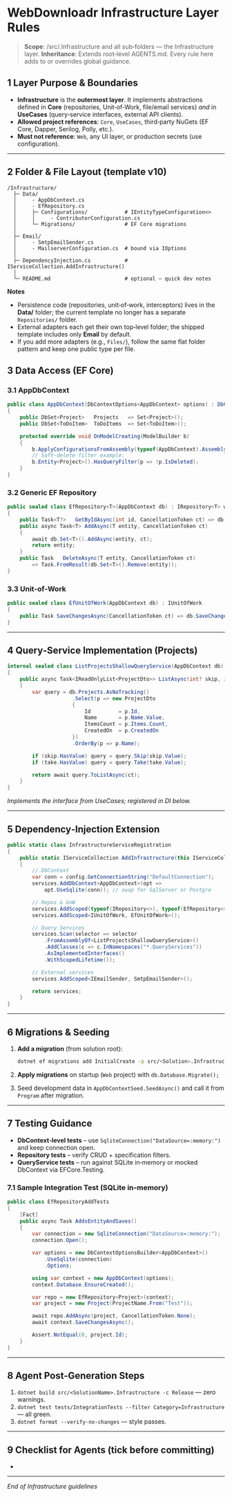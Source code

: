 # WebDownloadr Infrastructure Layer Rules

> **Scope**: /src/<SolutionName>.Infrastructure and all sub‑folders — the Infrastructure layer.
> **Inheritance**: Extends root‑level AGENTS.md. Every rule here adds to or overrides global guidance.

## 1  Layer Purpose & Boundaries

- **Infrastructure** is the **outermost layer**. It implements abstractions defined in **Core** (repositories, Unit‑of‑Work, file/email services) *and* in **UseCases** (query‑service interfaces, external API clients).
- **Allowed project references**: `Core`, `UseCases`, third‑party NuGets (EF Core, Dapper, Serilog, Polly, etc.).
- **Must not reference**: `Web`, any UI layer, or production secrets (use configuration).

---

## 2  Folder & File Layout (template v10)

```text
/Infrastructure/
  ├─ Data/
  │     - AppDbContext.cs
  │     - EfRepository.cs
  │     ├─ Configurations/            # IEntityTypeConfiguration<>
  │     │     - ContributorConfiguration.cs
  │     └─ Migrations/                # EF Core migrations
  │
  ├─ Email/
  │     - SmtpEmailSender.cs
  │     - MailserverConfiguration.cs  # bound via IOptions
  │
  ├─ DependencyInjection.cs           # IServiceCollection.AddInfrastructure()
  │
  └─ README.md                        # optional – quick dev notes
```

**Notes**

- Persistence code (repositories, unit‑of‑work, interceptors) lives in the **Data/** folder; the current template no longer has a separate `Repositories/` folder.
- External adapters each get their own top‑level folder; the shipped template includes only **Email** by default.
- If you add more adapters (e.g., `Files/`), follow the same flat folder pattern and keep one public type per file.

## 3  Data Access (EF Core)

### 3.1  AppDbContext

```csharp
public class AppDbContext(DbContextOptions<AppDbContext> options) : DbContext(options)
{
    public DbSet<Project>   Projects   => Set<Project>();
    public DbSet<ToDoItem>  ToDoItems  => Set<ToDoItem>();

    protected override void OnModelCreating(ModelBuilder b)
    {
        b.ApplyConfigurationsFromAssembly(typeof(AppDbContext).Assembly);
        // Soft‑delete filter example:
        b.Entity<Project>().HasQueryFilter(p => !p.IsDeleted);
    }
}
```

### 3.2  Generic EF Repository

```csharp
public sealed class EfRepository<T>(AppDbContext db) : IRepository<T> where T : class, IAggregateRoot
{
    public Task<T?>   GetByIdAsync(int id, CancellationToken ct) => db.Set<T>().FindAsync([id], ct).AsTask();
    public async Task<T> AddAsync(T entity, CancellationToken ct)
    {
        await db.Set<T>().AddAsync(entity, ct);
        return entity;
    }
    public Task   DeleteAsync(T entity, CancellationToken ct)
        => Task.FromResult(db.Set<T>().Remove(entity));
}
```

### 3.3  Unit‑of‑Work

```csharp
public sealed class EfUnitOfWork(AppDbContext db) : IUnitOfWork
{
    public Task SaveChangesAsync(CancellationToken ct) => db.SaveChangesAsync(ct);
}
```

---

## 4  Query‑Service Implementation (Projects)

```csharp
internal sealed class ListProjectsShallowQueryService(AppDbContext db) : IListProjectsShallowQueryService
{
    public async Task<IReadOnlyList<ProjectDto>> ListAsync(int? skip, int? take, CancellationToken ct)
    {
        var query = db.Projects.AsNoTracking()
                     .Select(p => new ProjectDto
                     {
                         Id         = p.Id,
                         Name       = p.Name.Value,
                         ItemsCount = p.Items.Count,
                         CreatedOn  = p.CreatedOn
                     })
                     .OrderBy(p => p.Name);

        if (skip.HasValue) query = query.Skip(skip.Value);
        if (take.HasValue) query = query.Take(take.Value);

        return await query.ToListAsync(ct);
    }
}
```

*Implements the interface from UseCases; registered in DI below.*

---

## 5  Dependency‑Injection Extension

```csharp
public static class InfrastructureServiceRegistration
{
    public static IServiceCollection AddInfrastructure(this IServiceCollection services, IConfiguration config)
    {
        // DbContext
        var conn = config.GetConnectionString("DefaultConnection");
        services.AddDbContext<AppDbContext>(opt =>
            opt.UseSqlite(conn)); // swap for SqlServer or Postgre

        // Repos & UoW
        services.AddScoped(typeof(IRepository<>), typeof(EfRepository<>));
        services.AddScoped<IUnitOfWork, EfUnitOfWork>();

        // Query Services
        services.Scan(selector => selector
            .FromAssemblyOf<ListProjectsShallowQueryService>()
            .AddClasses(c => c.InNamespaces("*.QueryServices"))
            .AsImplementedInterfaces()
            .WithScopedLifetime());

        // External services
        services.AddScoped<IEmailSender, SmtpEmailSender>();

        return services;
    }
}
```

---

## 6  Migrations & Seeding

1. **Add a migration** (from solution root):

   ```bash
   dotnet ef migrations add InitialCreate -p src/<Solution>.Infrastructure -s src/<Solution>.Web -o Data/Migrations
   ```
2. **Apply migrations** on startup (`Web` project) with `db.Database.Migrate();`
3. Seed development data in `AppDbContextSeed.SeedAsync()` and call it from `Program` after migration.

---

## 7  Testing Guidance

- **DbContext‑level tests** – use `SqliteConnection("DataSource=:memory:")` and keep connection open.
- **Repository tests** – verify CRUD + specification filters.
- **QueryService tests** – run against SQLite in‑memory or mocked DbContext via EFCore.Testing.

### 7.1  Sample Integration Test (SQLite in‑memory)

```csharp
public class EfRepositoryAddTests
{
    [Fact]
    public async Task AddsEntityAndSaves()
    {
        var connection = new SqliteConnection("DataSource=:memory:");
        connection.Open();

        var options = new DbContextOptionsBuilder<AppDbContext>()
            .UseSqlite(connection)
            .Options;

        using var context = new AppDbContext(options);
        context.Database.EnsureCreated();

        var repo = new EfRepository<Project>(context);
        var project = new Project(ProjectName.From("Test"));

        await repo.AddAsync(project, CancellationToken.None);
        await context.SaveChangesAsync();

        Assert.NotEqual(0, project.Id);
    }
}
```

---

## 8  Agent Post‑Generation Steps

1. `dotnet build src/<SolutionName>.Infrastructure -c Release` — zero warnings.
2. `dotnet test tests/IntegrationTests --filter Category=Infrastructure` — all green.
3. `dotnet format --verify-no-changes` — style passes.

---

## 9  Checklist for Agents (tick before committing)

-

---

*End of Infrastructure guidelines*
